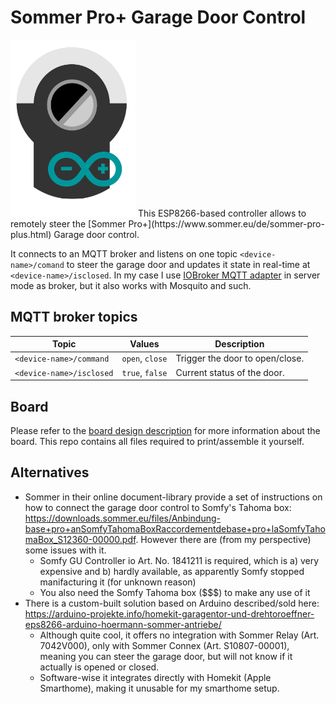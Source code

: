 # Sommer Pro+ Garage Door Control
<img src="sommerpro.svg" width="200" algin="right">
This ESP8266-based controller allows to remotely steer the [Sommer Pro+](https://www.sommer.eu/de/sommer-pro-plus.html) Garage door control.

It connects to an MQTT broker and listens on one topic `<device-name>/comand` to steer the garage door and updates it state in real-time at `<device-name>/isclosed`. In my case I use [IOBroker MQTT adapter](https://github.com/ioBroker/ioBroker.mqtt) in server mode as broker, but it also works with Mosquito and such.

## MQTT broker topics
| Topic | Values | Description |
|-------|--------|-------------|
|`<device-name>/command`| `open`, `close` | Trigger the door to open/close. |
|`<device-name>/isclosed` | `true`, `false` | Current status of the door. |

## Board
Please refer to the [board design description](board/README.md) for more information about the board. This repo contains all files required to print/assemble it yourself.

## Alternatives
- Sommer in their online document-library provide a set of instructions on how to connect the garage door control to Somfy's Tahoma box: https://downloads.sommer.eu/files/Anbindung-base+pro+anSomfyTahomaBoxRaccordementdebase+pro+laSomfyTahomaBox_S12360-00000.pdf. However there are (from my perspective) some issues with it.
  - Somfy GU Controller io Art. No. 1841211 is required, which is a) very expensive and b) hardly available, as apparently Somfy stopped manifacturing it (for unknown reason)
  - You also need the Somfy Tahoma box ($$$) to make any use of it
- There is a custom-built solution based on Arduino described/sold here: https://arduino-projekte.info/homekit-garagentor-und-drehtoroeffner-eps8266-arduino-hoermann-sommer-antriebe/
  - Although quite cool, it offers no integration with Sommer Relay (Art. 7042V000), only with Sommer Connex (Art. S10807-00001), meaning you can steer the garage door, but will not know if it actually is opened or closed.
  - Software-wise it integrates directly with Homekit (Apple Smarthome), making it unusable for my smarthome setup.